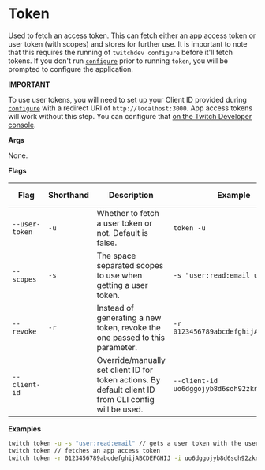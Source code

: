 # Token

Used to fetch an access token. This can fetch either an app access token or user token (with scopes) and stores for further use. It is important to note that this requires the running of `twitchdev configure` before it'll fetch tokens. If you don't run [`configure`](configure.md) prior to running `token`, you will be prompted to configure the application.

**IMPORTANT** 

To use user tokens, you will need to set up your Client ID provided during [`configure`](configure.md) with a redirect URI of `http://localhost:3000`. App access tokens will work without this step. You can configure that [on the Twitch Developer console](https://dev.twitch.tv/console).

**Args**

None.


**Flags**

| Flag           | Shorthand | Description                                                                                           | Example                                      | Required? (Y/N) |
|----------------|-----------|-------------------------------------------------------------------------------------------------------|----------------------------------------------|-----------------|
| `--user-token` | `-u`      | Whether to fetch a user token or not. Default is false.                                               | `token -u`                                   | N               |
| `--scopes`     | `-s`      | The space separated scopes to use when getting a user token.                                          | `-s "user:read:email user_read"`             | N               |
| `--revoke`     | `-r`      | Instead of generating a new token, revoke the one passed to this parameter.                           | `-r 0123456789abcdefghijABCDEFGHIJ`          | N               |
| `--client-id`  |           | Override/manually set client ID for token actions. By default client ID from CLI config will be used. | `--client-id uo6dggojyb8d6soh92zknwmi5ej1q2` | N               |

**Examples**

```sh
twitch token -u -s "user:read:email" // gets a user token with the user:read:email scope
twitch token // fetches an app access token
twitch token -r 0123456789abcdefghijABCDEFGHIJ -i uo6dggojyb8d6soh92zknwmi5ej1q2 // revokes the token 0123... for the client ID uo6d...
```
